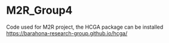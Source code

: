 # M2R_Group4
Code used for M2R project, the HCGA package can be installed https://barahona-research-group.github.io/hcga/
